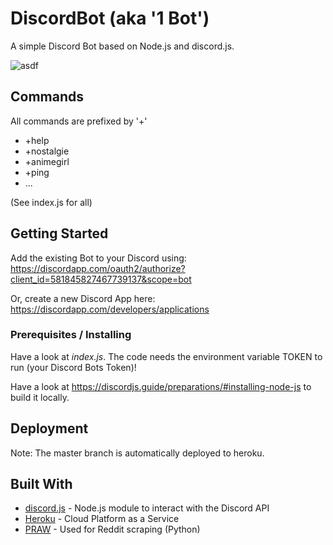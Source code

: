 # DiscordBot (aka '1 Bot')

A simple Discord Bot based on Node.js and discord.js.

![asdf](https://i.imgur.com/Hoz9ru3.png)

## Commands

All commands are prefixed by '+'

* +help
* +nostalgie
* +animegirl
* +ping
* ...

(See index.js for all)

## Getting Started

Add the existing Bot to your Discord using: https://discordapp.com/oauth2/authorize?client_id=581845827467739137&scope=bot

Or, create a new Discord App here: https://discordapp.com/developers/applications

### Prerequisites / Installing

Have a look at *index.js*. The code needs the environment variable TOKEN to run (your Discord Bots Token)!

Have a look at https://discordjs.guide/preparations/#installing-node-js to build it locally.

## Deployment

Note: The master branch is automatically deployed to heroku.

## Built With

* [discord.js](https://discord.js.org/) - Node.js module to interact with the Discord API
* [Heroku](https://www.heroku.com/) - Cloud Platform as a Service
* [PRAW](https://praw.readthedocs.io/en/latest/) - Used for Reddit scraping (Python)
